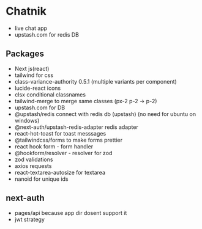 # Chatnik
- live chat app 
- upstash.com for redis DB 
## Packages
- Next js(react) 
- tailwind for css
- class-variance-authority 0.5.1 (multiple variants per component)
- lucide-react icons 
- clsx conditional classnames 
- tailwind-merge to merge same classes (px-2 p-2 -> p-2)
- upstash.com for DB
- @upstash/redis connect  with redis db (upstash) (no need for ubuntu on windows)
- @next-auth/upstash-redis-adapter redis adapter
- react-hot-toast for toast messsages
- @tailwindcss/forms to make forms prettier 
- react hook form - form handler 
- @hookform/resolver - resolver for zod 
- zod validations
- axios requests 
- react-textarea-autosize for textarea
- nanoid for unique ids
## next-auth 
- pages/api because app dir dosent support it 
- jwt strategy 
